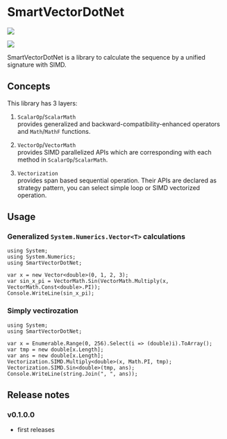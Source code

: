 # SmartVectorDotNet

[<img src="https://img.shields.io/badge/-GitHub-blue.svg?logo=github" />](https://github.com/aka-nse/SmartVectorDotNet)

[<img src="https://img.shields.io/badge/-NuGet-019733.svg?logo=nuget" />](https://www.nuget.org/packages/akanse.SmartVectorDotNet/)

SmartVectorDotNet is a library to calculate the sequence by a unified signature with SIMD.

## Concepts

This library has 3 layers:

1. `ScalarOp`/`ScalarMath`<br/>
   provides generalized and backward-compatibility-enhanced operators and `Math`/`MathF` functions.

2. `VectorOp`/`VectorMath`<br/>
   provides SIMD parallelized APIs which are corresponding with each method in `ScalarOp`/`ScalarMath`.

3. `Vectorization`<br/>
   provides span based sequential operation.
   Their APIs are declared as strategy pattern, you can select simple loop or SIMD vectorized operation.

## Usage

### Generalized `System.Numerics.Vector<T>` calculations

```CSharp
using System;
using System.Numerics;
using SmartVectorDotNet;

var x = new Vector<double>(0, 1, 2, 3);
var sin_x_pi = VectorMath.Sin(VectorMath.Multiply(x, VectorMath.Const<double>.PI));
Console.WriteLine(sin_x_pi);
```

### Simply vectirozation

```CSharp
using System;
using SmartVectorDotNet;

var x = Enumerable.Range(0, 256).Select(i => (double)i).ToArray();
var tmp = new double[x.Length];
var ans = new double[x.Length];
Vectorization.SIMD.Multiply<double>(x, Math.PI, tmp);
Vectorization.SIMD.Sin<double>(tmp, ans);
Console.WriteLine(string.Join(", ", ans));
```

## Release notes

### v0.1.0.0

- first releases
